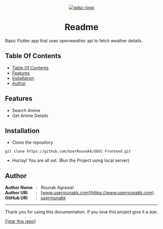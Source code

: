 <p align="center">
    <a href="https://www.userrounak.com">
        <img src="https://seeklogo.com/images/G/google-developers-logo-F8BF3155AC-seeklogo.com.png" align="center" alt="gdsc-logo"/>
    </a>
</p>
<h1 align="center" style="border: 0;"> Readme </h1>

Basic Flutter app that uses openweather api to fetch weather details.


## Table Of Contents
- [Table Of Contents](#table-of-contents)
- [Features](#features)
- [Installation](#installation)
- [Author](#author)
 
## Features
- Search Anime
- Get Anime Details
 
## Installation

- Clone the repository
```
git clone https://github.com/UserRounakk/GDSC-Frontend.git
```

- Hurray! You are all set. (Run the Project using local server)


## Author

**Author Name** &nbsp; : &nbsp; Rounak Agrawal <br>
**Author URI** &nbsp; &nbsp; &nbsp; : &nbsp; [www.userrounakk.com](https://www.userrounakk.com) <br>
**GitHub URI** &nbsp; &nbsp; &nbsp; : &nbsp; [userrounakk](https://github.com/userrounakk)




---

Thank you for using this documentation. If you love this project give it a star.

[![star this repo]](https://github.com/UserRounakk/GDSC-Frontend)